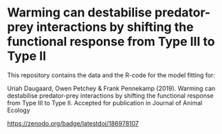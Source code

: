 # Warming can destabilise predator-prey interactions by shifting the functional response from Type III to Type II
This repository contains the data and the R-code for the model fitting for:

Uriah Daugaard, Owen Petchey & Frank Pennekamp (2019). Warming can destabilise predator-prey interactions by shifting the functional response from Type III to Type II. Accepted for publication in Journal of Animal Ecology

https://zenodo.org/badge/latestdoi/186978107

